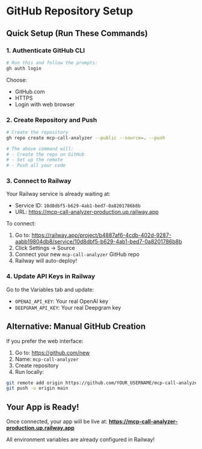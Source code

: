 # GitHub Repository Setup

## Quick Setup (Run These Commands)

### 1. Authenticate GitHub CLI

```bash
# Run this and follow the prompts:
gh auth login
```

Choose:
- GitHub.com
- HTTPS
- Login with web browser

### 2. Create Repository and Push

```bash
# Create the repository
gh repo create mcp-call-analyzer --public --source=. --push

# The above command will:
# - Create the repo on GitHub
# - Set up the remote
# - Push all your code
```

### 3. Connect to Railway

Your Railway service is already waiting at:
- Service ID: `10d8dbf5-b629-4ab1-bed7-0a8201786b8b`
- URL: https://mcp-call-analyzer-production.up.railway.app

To connect:
1. Go to: https://railway.app/project/b4887af6-4cdb-402d-9287-aabb19804db8/service/10d8dbf5-b629-4ab1-bed7-0a8201786b8b
2. Click Settings → Source
3. Connect your new `mcp-call-analyzer` GitHub repo
4. Railway will auto-deploy!

### 4. Update API Keys in Railway

Go to the Variables tab and update:
- `OPENAI_API_KEY`: Your real OpenAI key
- `DEEPGRAM_API_KEY`: Your real Deepgram key

## Alternative: Manual GitHub Creation

If you prefer the web interface:

1. Go to: https://github.com/new
2. Name: `mcp-call-analyzer`
3. Create repository
4. Run locally:
```bash
git remote add origin https://github.com/YOUR_USERNAME/mcp-call-analyzer.git
git push -u origin main
```

## Your App is Ready!

Once connected, your app will be live at:
**https://mcp-call-analyzer-production.up.railway.app**

All environment variables are already configured in Railway!